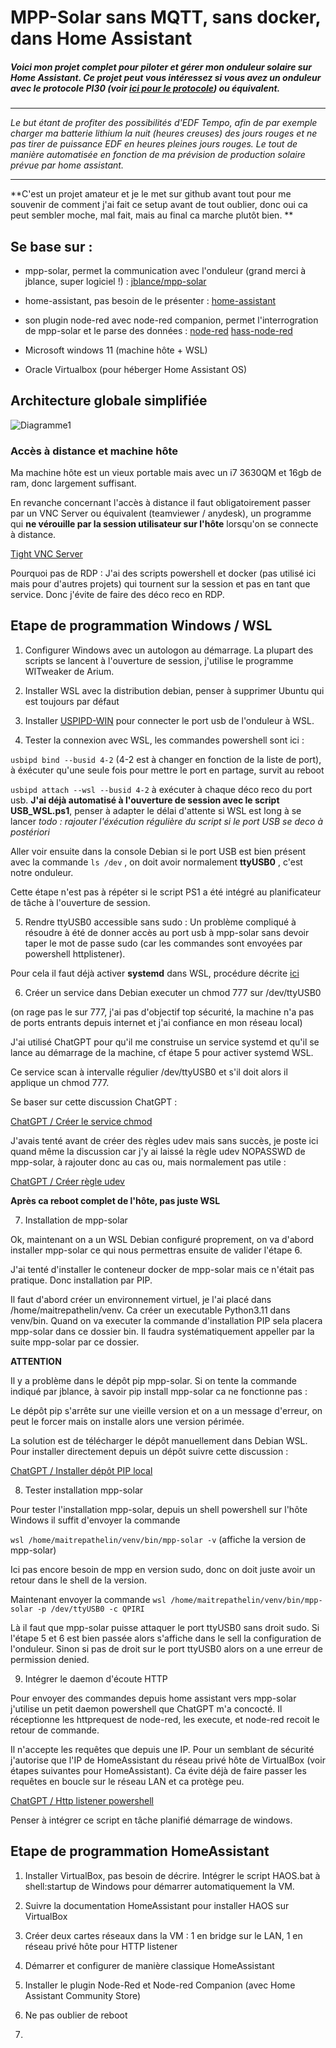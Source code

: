 # MPP-Solar sans MQTT, sans docker, dans Home Assistant

##### Voici mon projet complet pour piloter et gérer mon onduleur solaire sur Home Assistant. Ce projet peut vous intéressez si vous avez un onduleur avec le protocole PI30 (voir [ici pour le protocole](https://github.com/jblance/mpp-solar/tree/master/docs/protocols "ici pour le protocole")) ou équivalent.


------------


*Le but étant de profiter des possibilités d'EDF Tempo, afin de par exemple charger ma batterie lithium la nuit (heures creuses) des jours rouges et ne pas tirer de puissance EDF en heures pleines jours rouges. Le tout de manière automatisée en fonction de ma prévision de production solaire prévue par home assistant.*


------------


**C'est un projet amateur et je le met sur github avant tout pour me souvenir de comment j'ai fait ce setup avant de tout oublier, donc oui ca peut sembler moche, mal fait, mais au final ca marche plutôt bien. **


## Se base sur  :
- mpp-solar, permet la communication avec l'onduleur (grand merci à jblance, super logiciel !) : [jblance/mpp-solar](https://github.com/jblance/mpp-solar "jblance/mpp-solar")

- home-assistant, pas besoin de le présenter : [home-assistant](https://github.com/home-assistant "home-assistant")

- son plugin node-red avec node-red companion, permet l'interrogration de mpp-solar et le parse des données :
  [node-red](https://github.com/node-red/node-red "node-red")
 [hass-node-red](https://github.com/zachowj/hass-node-red "hass-node-red")
 
- Microsoft windows 11 (machine hôte + WSL)

- Oracle Virtualbox (pour héberger Home Assistant OS)

## Architecture globale simplifiée

![Diagramme1](https://github.com/maitrepathelin/home-assistant-mpp-solar-rethinked/assets/11854885/d8550786-2451-4fb6-9587-986ff11bbd11)

### Accès à distance et machine hôte
Ma machine hôte est un vieux portable mais avec un i7 3630QM et 16gb de ram, donc largement suffisant.


En revanche concernant l'accès à distance il faut obligatoirement passer par un VNC Server ou équivalent (teamviewer / anydesk), un programme qui **ne vérouille par la session utilisateur sur l'hôte** lorsqu'on se connecte à distance. 


[Tight VNC Server](https://www.tightvnc.com/)


Pourquoi pas de RDP : J'ai des scripts powershell et docker (pas utilisé ici mais pour d'autres projets) qui tournent sur la session et pas en tant que service. Donc j'évite de faire des déco reco en RDP. 

## Etape de programmation Windows / WSL
1. Configurer Windows avec un autologon au démarrage. La plupart des scripts se lancent à l'ouverture de session, j'utilise le programme WITweaker de Arium.

2. Installer WSL avec la distribution debian, penser à supprimer Ubuntu qui est toujours par défaut

3. Installer [USPIPD-WIN](https://learn.microsoft.com/fr-fr/windows/wsl/connect-usb "USPIPD-WIN") pour connecter le port usb de l'onduleur à WSL.

4. Tester la connexion avec WSL, les commandes powershell sont ici :
   
`usbipd bind --busid 4-2` (4-2 est à changer en fonction de la liste de port), 
à éxécuter qu'une seule fois pour mettre le port en partage, survit au reboot

`usbipd attach --wsl --busid 4-2` 
à exécuter à chaque déco reco du port usb. **J'ai déjà automatisé à l'ouverture de session avec le script USB_WSL.ps1**, penser à adapter le délai d'attente si WSL est long à se lancer
*todo : rajouter l'éxécution régulière du script si le port USB se deco à postériori*

Aller voir ensuite dans la console Debian si le port USB est bien présent avec la commande `ls /dev` , on doit avoir normalement **ttyUSB0** , c'est notre onduleur. 

Cette étape n'est pas à répéter si le script PS1 a été intégré au planificateur de tâche à l'ouverture de session.

5. Rendre ttyUSB0 accessible sans sudo : 
Un problème compliqué à résoudre à été de donner accès au port usb à mpp-solar sans devoir taper le mot de passe sudo (car les commandes sont envoyées par powershell httplistener). 

Pour cela il faut déjà activer **systemd** dans WSL, procédure décrite [ici](https://learn.microsoft.com/fr-fr/windows/wsl/systemd "ici")

6. Créer un service dans Debian executer un chmod 777 sur /dev/ttyUSB0

(on rage pas le sur 777, j'ai pas d'objectif top sécurité, la machine n'a pas de ports entrants depuis internet et j'ai confiance en mon réseau local)

J'ai utilisé ChatGPT pour qu'il me construise un service systemd et qu'il se lance au démarrage de la machine, cf étape 5 pour activer systemd WSL. 

Ce service scan à intervalle régulier /dev/ttyUSB0 et s'il doit alors il applique un chmod 777.

Se baser sur cette discussion ChatGPT :

[ChatGPT / Créer le service chmod](ChatGPTdiscussion_creer_service.md)

J'avais tenté avant de créer des règles udev mais sans succès, je poste ici quand même la discussion car j'y ai laissé la règle udev NOPASSWD de mpp-solar, à rajouter donc au cas ou, mais normalement pas utile :

[ChatGPT / Créer règle udev](ChatGPTdiscussion_regle_udev.md)

**Après ca reboot complet de l'hôte, pas juste WSL**

7. Installation de mpp-solar

Ok, maintenant on a un WSL Debian configuré proprement, on va d'abord installer mpp-solar ce qui nous permettras ensuite de valider l'étape 6.

J'ai tenté d'installer le conteneur docker de mpp-solar mais ce n'était pas pratique. Donc installation par PIP. 

Il faut d'abord créer un environnement virtuel, je l'ai placé dans /home/maitrepathelin/venv. Ca créer un executable Python3.11 dans venv/bin. Quand on va executer la commande d'installation PIP sela placera mpp-solar dans ce dossier bin. Il faudra systématiquement appeller par la suite mpp-solar par ce dossier.

**ATTENTION**

Il y a problème dans le dépôt pip mpp-solar. Si on tente la commande indiqué par jblance, à savoir pip install mpp-solar ca ne fonctionne pas : 

Le dépôt pip s'arrête sur une vieille version et on a un message d'erreur, on peut le forcer mais on installe alors une version périmée. 

La solution est de télécharger le dépôt manuellement dans Debian WSL. Pour installer directement depuis un dépôt suivre cette discussion :

[ChatGPT / Installer dépôt PIP local](ChatGPTdiscussion_installer_depot_pip.md)

8. Tester installation mpp-solar

Pour tester l'installation mpp-solar, depuis un shell powershell sur l'hôte Windows il suffit d'envoyer la commande 

```wsl /home/maitrepathelin/venv/bin/mpp-solar -v``` (affiche la version de mpp-solar)

Ici pas encore besoin de mpp en version sudo, donc on doit juste avoir un retour dans le shell de la version. 

Maintenant envoyer la commande ```wsl /home/maitrepathelin/venv/bin/mpp-solar -p /dev/ttyUSB0 -c QPIRI```

Là il faut que mpp-solar puisse attaquer le port ttyUSB0 sans droit sudo. Si l'étape 5 et 6 est bien passée alors s'affiche dans le sell la configuration de l'onduleur. Sinon si pas de droit sur le port ttyUSB0 alors on a une erreur de permission denied. 

9. Intégrer le daemon d'écoute HTTP

Pour envoyer des commandes depuis home assistant vers mpp-solar j'utilise un petit daemon powershell que ChatGPT m'a concocté. Il réceptionne les httprequest de node-red, les execute, et node-red recoit le retour de commande.

Il n'accepte les requêtes que depuis une IP. Pour un semblant de sécurité j'autorise que l'IP de HomeAssistant du réseau privé hôte de VirtualBox (voir étapes suivantes pour HomeAssistant). Ca évite déjà de faire passer les requêtes en boucle sur le réseau LAN et ca protège peu. 

[ChatGPT / Http listener powershell](ChatGPTdiscussion_http_listener_powershell.md) 

Penser à intégrer ce script en tâche planifié démarrage de windows.

## Etape de programmation HomeAssistant

1. Installer VirtualBox, pas besoin de décrire. Intégrer le script HAOS.bat à shell:startup de Windows pour démarrer automatiquement la VM. 

2. Suivre la documentation HomeAssistant pour installer HAOS sur VirtualBox

3. Créer deux cartes réseaux dans la VM : 1 en bridge sur le LAN, 1 en réseau privé hôte pour HTTP listener

4. Démarrer et configurer de manière classique HomeAssistant

5. Installer le plugin Node-Red et Node-red Companion (avec Home Assistant Community Store)

6. Ne pas oublier de reboot

7. 

